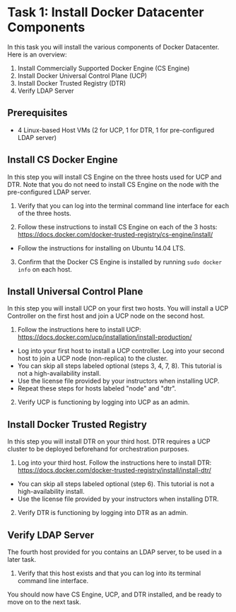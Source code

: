 # Task 1: Install Docker Datacenter Components

In this task you will install the various components of Docker Datacenter. Here is an overview:

1. Install Commercially Supported Docker Engine (CS Engine)
2. Install Docker Universal Control Plane (UCP)
3. Install Docker Trusted Registry (DTR)
4. Verify LDAP Server

## Prerequisites
- 4 Linux-based Host VMs (2 for UCP, 1 for DTR, 1 for pre-configured LDAP server)

## Install CS Docker Engine

In this step you will install CS Engine on the three hosts used for UCP and DTR. Note that you do not need to install CS Engine on the node with the pre-configured LDAP server.

1. Verify that you can log into the terminal command line interface for each of the three hosts.

2. Follow these instructions to install CS Engine on each of the 3 hosts: https://docs.docker.com/docker-trusted-registry/cs-engine/install/

  - Follow the instructions for installing on Ubuntu 14.04 LTS.

3. Confirm that the Docker CS Engine is installed by running `sudo docker info` on each host.

## Install Universal Control Plane

In this step you will install UCP on your first two hosts. You will install a UCP Controller on the first host and join a UCP node on the second host. 

1. Follow the instructions here to install UCP: https://docs.docker.com/ucp/installation/install-production/

  - Log into your first host to install a UCP controller. Log into your second host to join a UCP node (non-replica) to the cluster.
  - You can skip all steps labeled optional (steps 3, 4, 7, 8). This tutorial is not a high-availability install.
  - Use the license file provided by your instructors when installing UCP.
  - Repeat these steps for hosts labeled "node" and "dtr".

2. Verify UCP is functioning by logging into UCP as an admin.

## Install Docker Trusted Registry

In this step you will install DTR on your third host. DTR requires a UCP cluster to be deployed beforehand for orchestration purposes.

1. Log into your third host. Follow the instructions here to install DTR: https://docs.docker.com/docker-trusted-registry/install/install-dtr/

  - You can skip all steps labeled optional (step 6). This tutorial is not a high-availability install.
  - Use the license file provided by your instructors when installing DTR.
  
2. Verify DTR is functioning by logging into DTR as an admin.

## Verify LDAP Server

The fourth host provided for you contains an LDAP server, to be used in a later task. 

1. Verify that this host exists and that you can log into its terminal command line interface.

You should now have CS Engine, UCP, and DTR installed, and be ready to move on to the next task.

